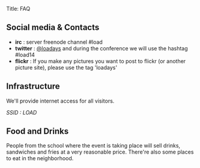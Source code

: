 Title: FAQ


Social media & Contacts
------------------------

-   __irc__ : server freenode channel #load
-   __twitter__ : [@loadays](https://twitter.com/loadays) and during the conference we will use the hashtag #load14
-   __flickr__ : If you make any pictures you want to post to flickr (or another picture site), please use the tag 'loadays'


Infrastructure
--------------
We'll provide internet access for all visitors.

*SSID : LOAD*


Food and Drinks
---------------
People from the school where the event is taking place will sell drinks, sandwiches and fries at a very reasonable price.
There're also some places to eat in the neighborhood.



